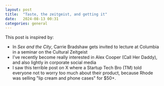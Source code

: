 ```yaml
---
layout: post
title:  "Taste, the zeitgeist, and getting it"
date:   2024-08-13 00:31
categories: general
---
```


This post is inspired by:
- In *Sex and the City*, Carrie Bradshaw gets invited to lecture at Columbia in a seminar on the Cultural Zeitgeist
- I've recently become really interested in Alex Cooper (Call Her Daddy), and also lightly in corporate social media
- I saw this terrible post on X where a Startup Tech Bro (TM) told everyone not to worry too much about their product, because Rhode was selling "lip cream and phone cases" for $50+.